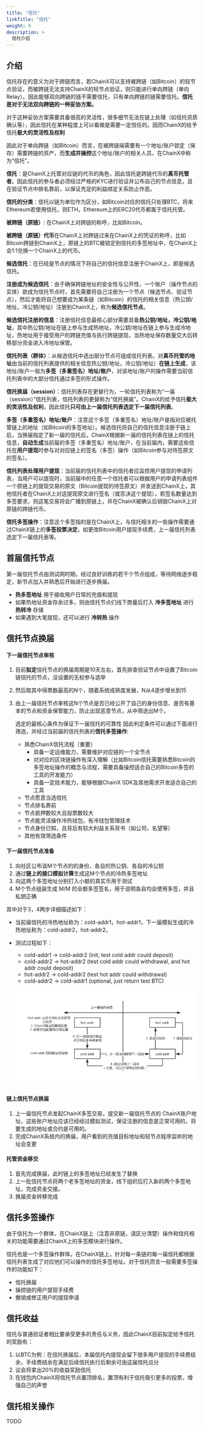 ```yaml
---
title: "信托"
linkTitle: "信托"
weight: 9
description: >
  信托介绍
---
```


## 介绍

信托存在的意义为对于跨链而言，若ChainX可以支持被跨链（如Bitcoin）的轻节点验证，而被跨链无法支持ChainX的轻节点验证，则只能进行单向跨链（单向Relay）。因此能够双向跨链的链不需要信托，只有单向跨链的链需要信托。**信托是对于无法双向跨链的一种妥协方案。**

对于这种妥协方案需要具备很高的灵活性，很多细节无法在链上处理（如信托资质确认等），因此信托在某种程度上可以看做是需要一定信任的。因而ChainX的给予信托**极大的灵活性及权利**

因此对于单向跨链（如Bitcoin）而言，在被跨链端需要有一个地址/账户锁定（保存）需要跨链的资产，而**生成并操控**这个地址/账户的相关人员，在ChainX中称为“信托”。

**信托**：是ChainX上托管对应链的代币的角色，因此信托是跨链代币的**真币托管者**。因此信托的参与者必须经过严格的KYC进行验证并公布自己的节点信息，且在验证节点中排名靠前，以保证充足的利益绑定关系防止作恶。

**信托的分类**：信托以链为单位作为区分，如Bitcoin对应的信托只处理BTC，将来Ethereum若使用信托，则ETH，Ethereum上的ERC20代币都属于信托托管。

**被跨链（原链）**: 在ChainX上对跨链的称呼，比如Bitcoin。

**被跨链（原链）代币**在ChainX上对跨链过来在ChainX上的凭证的称呼，比如Bitcoin跨链到ChainX上，原链上的BTC被锁定到信托的多签地址中，在ChainX上会1:1兑换一个ChainX上的代币。

**候选信托**：在已经是节点的情况下将自己的信托信息注册于ChainX上，即是候选信托。

**注册成为候选信托**：由于确保跨链地址的安全性与公开性，一个账户（操作节点的实体）欲成为信托节点时，首先需要将自己注册为一个节点（候选节点、验证节点），然后才能将自己想要成为某条链（如Bitcoin）的信托的相关信息（热公钥/地址，冷公钥/地址）注册到ChainX上，称为**候选信托节点**。

**候选信托注册的信息**：注册信托信息最核心部分需要具备**热公钥/地址，冷公钥/地址**，其中热公钥/地址在链上参与生成热地址，冷公钥/地址在链上参与生成冷地址，热地址用于接受用户的跨链充值与执行跨链提现，当热地址保存数量交大后转移部分资金进入冷地址保管。

**信托列表（群体）**：从候选信托中选出部分节点可组成信托列表。对**真币托管的地址**由当前的信托列表提供的相关信息热公钥/地址，冷公钥/地址）**在链上生成**，该地址/账户一般为**多签（多重签名）地址/账户**，对该地址/账户的操作需要当前信托列表中的大部分信托通过多签的形式操作。

**信托换届（session）**：信托列表存在更替行为，一轮信托列表称为“一届（session）”信托列表，信托列表的更替称为“信托换届”。ChainX的给予信托**极大的灵活性及权利**，因此信托**只可由上一届信托列表选定下一届信托列表**。

**多签（多重签名）地址/账户**：注意这个多签（多重签名）地址/账户是指对应被托管链上的地址（如Bitcoin的多签地址）。候选信托将自己的信托信息注册于链上后，当换届指定了新一届的信托后，ChainX根据新一届的信托列表在链上的信托信息，**自动生成**当前届的多签（多重签名）地址/账户，在当前届内，需要这些信托在**用户提现**时参与对对应链上的签名（多签）操作（如Bitcoin参与对待签原文的签名）。

**信托列表处理用户提现**：当前届的信托列表中的信托者应监控用户提现的申请列表，当用户可以提现时，当前届中的任意一个信托者可以根据用户的申请列表组件一个原链上的提现交易的原文（Bitcoin提现的待签原文）并发送到ChainX上，其他信托者在ChainX上对这提现原文进行签名（或否决这个提现），若签名数量达到多签要求，则这笔交易将会广播到原链上，并在ChainX被确认后销毁ChainX上对原链的跨链代币。

**信托多签操作**：注意这个多签指的是在ChainX上，与信托相关的一些操作需要通过ChainX链上的**多签投票决定**，如更改Bitcoin用户提现手续费，上一届信托列表选定下一届信托表等。

## 首届信托节点

第一届信托节点由测试网时期，经过良好训练的若干个节点组成，等待网络逐步稳定，新节点加入并熟悉后开始进行逐步换届。

- **热多签地址** 用于接收用户日常的充值和提现
- 如果热地址资金存余过多，则由信托节点们线下商量后打入 **冷多签地址** 进行 **热转冷** 存储
- 如果遇到大笔提现，还可以进行 **冷转热** 操作

## 信托节点换届

#### 下一届信托节点审核

1. 目前**拟定**信托节点的换届周期是10天左右，首先排查验证节点中设置了Bitcoin链信托的节点，没设置的无权参与选举

2. 然后取其中得票数最高的N个，随着系统成熟度发展，N从4逐步增长到15

3. 由上一届信托节点审核这N个节点是否已经公开了自己的身份信息、是否有基本的节点和资金保管能力，防止出现恶意节点，从中筛选出M个。

   选定的最核心条件为保证下一届信托的可靠性 因此判定条件可以通过下面进行筛选，并经过当前届的信托列表的**信托多签操作**:

   - 熟悉ChainX信托流程（重要）
     - 具备一定运维能力，需要维护对应链的一个全节点
     - 对对应的区块链操作有深入理解（比如Bitcoin信托需要熟悉Bitcoin的多签地址操作的概念与流程，需要具备操控适合自己的Bitcoin多签的工具的开发能力）
     - 具备一定技术能力，能够根据ChainX SDK及其他需求开发适合自己的工具
   - 节点愿意当选信托
   - 节点排名靠前
   - 节点抵押数较大且投票数较大
   - 节点能灵活操作冷热钱包，有冷钱包管理技术
   - 节点身份已知，且背后有较大利益关系背书（如公司，名望等）
   - 其他有效筛选条件

#### 下一届信托节点准备

1. 向社区公布该M个节点的的身份、各自的热公钥、各自的冷公钥
2. 通过**链上的接口模拟计算**生成这M个节点的冷热多签地址
3. 向这两个多签地址分别打入小额的真实币用于测试
4. M个节点组装生成 M/M 的全额多签签名，用于说明各自均会使用多签，并且私钥正确

其中对于3，4两步详细描述如下：

- 当前届信托的冷热地址称为：cold-addr1，hot-addr1，下一届模拟生成的冷热地址称为：cold-addr2，hot-addr2。

- 测试过程如下：

  - cold-addr1 -> cold-addr2 (init, test cold addr could deposit)
  - cold-addr2 -> hot-addr2 (test cold addr could withdrawal, and hot addr could deposit)
  - hot-addr2 -> cold-addr2 (test hot addr could withdrawal)
  - cold-addr2 -> cold-addr1 (optional, just return test BTC)

  ![img](https://github.com/chainx-org/images/raw/master/trustees_addr_test.png)

#### 链上信托节点换届

1. 上一届信托节点发起ChainX多签交易，提交新一届信托节点的 ChainX账户地址，这些账户地址应该已经经过模拟测试，保证注册的信息是正常可用的，将要生成的地址或合约是可用的。
2. 完成ChainX系统内的换届，用户看到的充值目标地址和轻节点程序监听的地址会变更

#### 托管资金移交

1. 首先完成换届，此时链上的多签地址已经发生了替换
2. 上一批信托节点将两个老多签地址的资金，线下组织后打入新的两个多签地址，完成资金交接。
3. 换届资金转移完成

## 信托多签操作

由于信托为一个群体，在ChainX链上（注意非原链，请区分清楚）操作和信托相关的功能需要通过ChainX上的多签模块进行操作。

信托也是一个多签操作群体。在ChainX链上，针对每一条链的每一届信托都根据信托列表生成了对应他们可以操作的信托多签地址。对于信托而言一般需要多签操作的功能如下：

- 信托换届
- 操控链的用户提现手续费
- 撤销或修正用户的提现申请

## 信托收益

信托与普通验证者相比要承受更多的责任与义务，因此ChainX目前拟定给予信托的奖励有：

1. 以BTC为例：在信托换届后，本届信托内提现会留下很多用户提现的手续费结余，手续费结余在满足后续信托执行后剩余可由这届信托瓜分
2. 议会将拿出20%的收益奖励信托
3. 在钱包内ChainX将信托节点置顶排名，置顶有利于信托吸引更多的投票，增强自己的声誉

## 信托相关操作

TODO